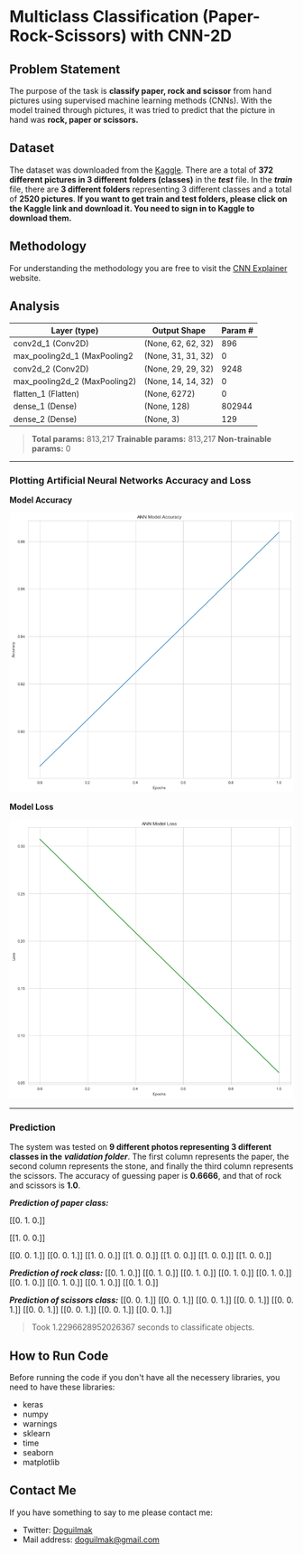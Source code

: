 
#  Multiclass Classification (Paper-Rock-Scissors) with CNN-2D

## Problem Statement

The purpose of the task is **classify paper, rock and scissor** from hand pictures using supervised machine learning methods (CNNs). With the model trained through pictures, it was tried to predict that the picture in hand was **rock, paper or scissors.**

## Dataset

The dataset was downloaded from the [Kaggle](https://www.kaggle.com/sanikamal/rock-paper-scissors-dataset). There are a total of **372 different pictures in 3 different folders (classes)** in the ***test*** file. In the ***train*** file, there are **3 different folders** representing 3 different classes and a total of **2520 pictures**. **If you want to get train and test folders, please click on the Kaggle link and download it. You need to sign in to Kaggle to download them.**

## Methodology

For understanding the methodology you are free to visit the [CNN Explainer](https://poloclub.github.io/cnn-explainer/) website. 



## Analysis

| Layer (type)    | Output Shape |  Param # |
|--|--|--|
| conv2d_1 (Conv2D) | (None, 62, 62, 32) | 896
| max_pooling2d_1 (MaxPooling2 | (None, 31, 31, 32)    | 0
| conv2d_2 (Conv2D) | (None, 29, 29, 32)  | 9248
| max_pooling2d_2 (MaxPooling2) | (None, 14, 14, 32)  | 0
| flatten_1 (Flatten)  | (None, 6272)  | 0
| dense_1 (Dense)   | (None, 128) | 802944
| dense_2 (Dense)   | (None, 3)   | 129 

> **Total params:** 813,217
> **Trainable params:** 813,217
> **Non-trainable params:** 0

---

### Plotting Artificial Neural Networks Accuracy and Loss 

**Model Accuracy**

![classifier_accuracy](Plots/ann_model_accuracy.png)

**Model Loss**

![classifier_loss](Plots/ann_model_loss.png)

---

### Prediction

The system was tested on **9 different photos representing 3 different classes in the** ***validation folder***. The first column represents the paper, the second column represents the stone, and finally the third column represents the scissors. The accuracy of guessing paper is **0.6666**, and that of rock and scissors is **1.0**.

***Prediction of paper class:***

[[0. 1. 0.]]

[[1. 0. 0.]]

[[0. 0. 1.]]
[[0. 0. 1.]]
[[1. 0. 0.]]
[[1. 0. 0.]]
[[1. 0. 0.]]
[[1. 0. 0.]]
[[1. 0. 0.]]

***Prediction of rock class:***
[[0. 1. 0.]]
[[0. 1. 0.]]
[[0. 1. 0.]]
[[0. 1. 0.]]
[[0. 1. 0.]]
[[0. 1. 0.]]
[[0. 1. 0.]]
[[0. 1. 0.]]
[[0. 1. 0.]]

***Prediction of scissors class:***
[[0. 0. 1.]]
[[0. 0. 1.]]
[[0. 0. 1.]]
[[0. 0. 1.]]
[[0. 0. 1.]]
[[0. 0. 1.]]
[[0. 0. 1.]]
[[0. 0. 1.]]
[[0. 0. 1.]]

> Took 1.2296628952026367 seconds to classificate objects.

## How to Run Code

Before running the code if you don't have all the necessery libraries, you need to have these libraries:

 - keras 
 - numpy 
 - warnings 
 - sklearn
 - time
 - seaborn
 - matplotlib
    
## Contact Me

If you have something to say to me please contact me: 

 - Twitter: [Doguilmak](https://twitter.com/Doguilmak)  
 - Mail address: doguilmak@gmail.com
